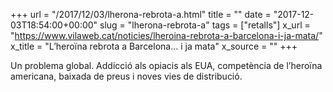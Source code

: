 +++
url = "/2017/12/03/lherona-rebrota-a.html"
title = ""
date = "2017-12-03T18:54:00+00:00"
slug = "lherona-rebrota-a"
tags = ["retalls"]
x_url = "https://www.vilaweb.cat/noticies/lheroina-rebrota-a-barcelona-i-ja-mata/"
x_title = "L’heroïna rebrota a Barcelona… i ja mata"
x_source = ""
+++


Un problema global. Addicció als opiacis als EUA, competència de l’heroïna americana, baixada de preus i noves vies de distribució.
